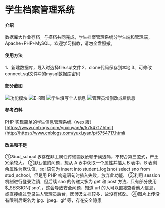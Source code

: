 # 学生档案管理系统

#### 介绍
数据库大作业存档，与搭档共同完成，学生档案管理系统分学生端和管理端，Apache+PHP+MySQL，欢迎学习指教，请勿全盘照搬。

#### 使用方法
1、新建数据库，导入时选择file.sql文件 2、clone代码保存到本地 3、可修改connect.sql文件中的mysql数据库密码

#### 部分截图
![功能模块](https://images.gitee.com/uploads/images/2020/0804/155328_83e5a04c_4890701.png "屏幕截图.png")
![E-R图](https://images.gitee.com/uploads/images/2020/0804/155902_f0115327_4890701.png "屏幕截图.png")
![学生填写个人信息](https://images.gitee.com/uploads/images/2020/0804/155701_5b370b06_4890701.png "屏幕截图.png")
![管理员增删改成绩信息](https://images.gitee.com/uploads/images/2020/0804/155753_934c839b_4890701.png "屏幕截图.png")


#### 参考资料
PHP 实现简单的学生信息管理系统（web 版）
[https://www.cnblogs.com/yuxiuyan/p/5754717.html](http://https://www.cnblogs.com/yuxiuyan/p/5754717.html)

#### 改进和不足
①Stud_school 表存在非主属性传递函数依赖于候选码，不符合第三范式，产生冗余较大。
②默认值的问题，想从 A 表中获取一个属性并插入 B 表中，B 表剩余属性为默认值，sql 语句为 insert into student_log(sno) select sno from stud_school，但是用 PHP 构造语句时插入失败，放弃此功能。
③利用 session 机制进行登录注销，但后续 sno 的传递大多为 get 和 post 方法，只有部分使用$_SESSION['sno']，这会导致安全问题，知道 url 的人可以直接查看他人信息，或直接绕过登录进入管理员后台，因涉及文档较多，故没有修改。
④图片上传没有限制后缀名为 jpg、jpeg、gif 等，存在安全隐患